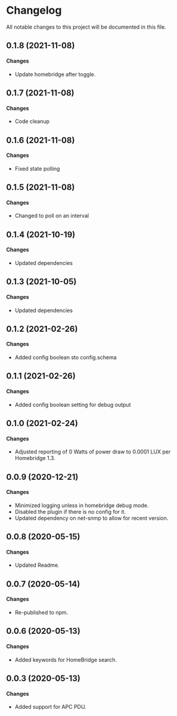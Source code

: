 # Changelog

All notable changes to this project will be documented in this file.

## 0.1.8 (2021-11-08)

#### Changes

- Update homebridge after toggle.

## 0.1.7 (2021-11-08)

#### Changes

- Code cleanup

## 0.1.6 (2021-11-08)

#### Changes

- Fixed state polling

## 0.1.5 (2021-11-08)

#### Changes

- Changed to poll on an interval

## 0.1.4 (2021-10-19)

#### Changes

- Updated dependencies

## 0.1.3 (2021-10-05)

#### Changes

- Updated dependencies

## 0.1.2 (2021-02-26)

#### Changes

- Added config boolean sto config.schema

## 0.1.1 (2021-02-26)

#### Changes

- Added config boolean setting for debug output

## 0.1.0 (2021-02-24)

#### Changes

- Adjusted reporting of 0 Watts of power draw to 0.0001 LUX per Homebridge 1.3.

## 0.0.9 (2020-12-21)

#### Changes

- Minimized logging unless in homebridge debug mode.
- Disabled the plugin if there is no config for it.
- Updated dependency on net-snmp to allow for recent version.

## 0.0.8 (2020-05-15)

#### Changes

- Updated Readme.

## 0.0.7 (2020-05-14)

#### Changes

- Re-published to npm.

## 0.0.6 (2020-05-13)

#### Changes

- Added keywords for HomeBridge search.

## 0.0.3 (2020-05-13)

#### Changes

- Added support for APC PDU.

